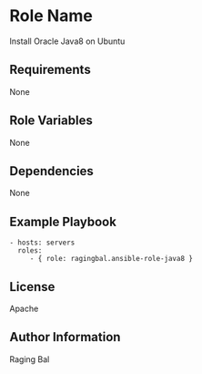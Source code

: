 Role Name
=========

Install Oracle Java8 on Ubuntu

Requirements
------------

None

Role Variables
--------------

None

Dependencies
------------

None

Example Playbook
----------------


    - hosts: servers
      roles:
         - { role: ragingbal.ansible-role-java8 }

License
-------

Apache

Author Information
------------------

Raging Bal
